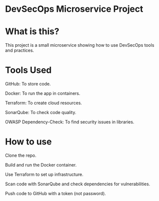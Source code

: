 # DevSecOps Microservice Project
# What is this?

This project is a small microservice showing how to use DevSecOps tools and practices.

# Tools Used

GitHub: To store code.

Docker: To run the app in containers.

Terraform: To create cloud resources.

SonarQube: To check code quality.

OWASP Dependency-Check: To find security issues in libraries.

# How to use

Clone the repo.

Build and run the Docker container.

Use Terraform to set up infrastructure.

Scan code with SonarQube and check dependencies for vulnerabilities.

Push code to GitHub with a token (not password).
